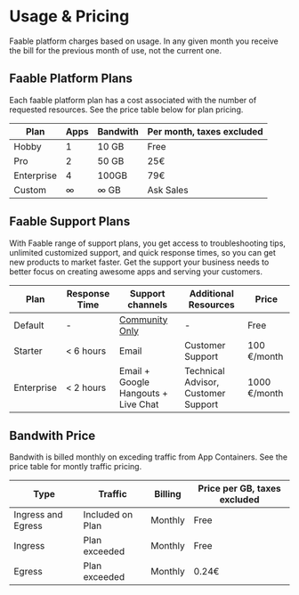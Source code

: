 # Usage & Pricing

Faable platform charges based on usage. In any given month you receive the bill for the previous month of use, not the current one.

## Faable Platform Plans

Each faable platform plan has a cost associated with the number of requested resources. See the price table below for plan pricing.

| Plan       | Apps | Bandwith | Per month, taxes excluded |
| ---------- | ---- | -------- | ------------------------- |
| Hobby      | 1    | 10 GB    | Free                      |
| Pro        | 2    | 50 GB    | 25€                       |
| Enterprise | 4    | 100GB    | 79€                       |
| Custom     | ∞    | ∞ GB     | Ask Sales                 |

## Faable Support Plans

With Faable range of support plans, you get access to troubleshooting tips, unlimited customized support, and quick response times, so you can get new products to market faster. Get the support your business needs to better focus on creating awesome apps and serving your customers.

| Plan       | Response Time | Support channels                                                  | Additional Resources                | Price        |
| ---------- | ------------- | ----------------------------------------------------------------- | ----------------------------------- | ------------ |
| Default    | -             | [Community Only](https://github.com/orgs/faablecloud/discussions) | -                                   | Free         |
| Starter    | < 6 hours     | Email                                                             | Customer Support                    | 100 €/month  |
| Enterprise | < 2 hours     | Email + Google Hangouts + Live Chat                               | Technical Advisor, Customer Support | 1000 €/month |

## Bandwith Price

Bandwith is billed monthly on exceding traffic from App Containers. See the price table for montly traffic pricing.

| Type               | Traffic          | Billing | Price per GB, taxes excluded |
| ------------------ | ---------------- | ------- | ---------------------------- |
| Ingress and Egress | Included on Plan | Monthly | Free                         |
| Ingress            | Plan exceeded    | Monthly | Free                         |
| Egress             | Plan exceeded    | Monthly | 0.24€                        |
